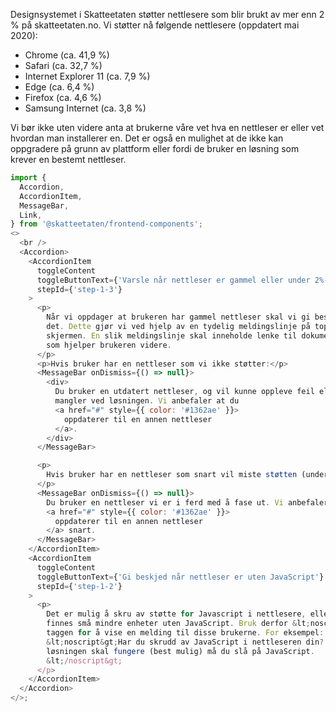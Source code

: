 Designsystemet i Skatteetaten støtter nettlesere som blir brukt av mer enn 2 % på skatteetaten.no. Vi støtter nå følgende nettlesere (oppdatert mai 2020):

- Chrome (ca. 41,9 %)
- Safari (ca. 32,7 %)
- Internet Explorer 11 (ca. 7,9 %)
- Edge (ca. 6,4 %)
- Firefox (ca. 4,6 %)
- Samsung Internet (ca. 3,8 %)

Vi bør ikke uten videre anta at brukerne våre vet hva en nettleser er eller vet hvordan man installerer en. Det er også en mulighet at de ikke kan oppgradere på grunn av plattform eller fordi de bruker en løsning som krever en bestemt nettleser.

```js noeditor
import {
  Accordion,
  AccordionItem,
  MessageBar,
  Link,
} from '@skatteetaten/frontend-components';
<>
  <br />
  <Accordion>
    <AccordionItem
      toggleContent
      toggleButtonText={'Varsle når nettleser er gammel eller under 2%-grensen'}
      stepId={'step-1-3'}
    >
      <p>
        Når vi oppdager at brukeren har gammel nettleser skal vi gi beskjed om
        det. Dette gjør vi ved hjelp av en tydelig meldingslinje på toppen av
        skjermen. En slik meldingslinje skal inneholde lenke til dokumentasjon
        som hjelper brukeren videre.
      </p>
      <p>Hvis bruker har en nettleser som vi ikke støtter:</p>
      <MessageBar onDismiss={() => null}>
        <div>
          Du bruker en utdatert nettleser, og vil kunne oppleve feil eller
          mangler ved løsningen. Vi anbefaler at du
          <a href="#" style={{ color: '#1362ae' }}>
            oppdaterer til en annen nettleser
          </a>.
        </div>
      </MessageBar>

      <p>
        Hvis bruker har en nettleser som snart vil miste støtten (under 3 %):
      </p>
      <MessageBar onDismiss={() => null}>
        Du bruker en nettleser vi er i ferd med å fase ut. Vi anbefaler at du
        <a href="#" style={{ color: '#1362ae' }}>
          oppdaterer til en annen nettleser
        </a> snart.
      </MessageBar>
    </AccordionItem>
    <AccordionItem
      toggleContent
      toggleButtonText={'Gi beskjed når nettleser er uten JavaScript'}
      stepId={'step-1-2'}
    >
      <p>
        Det er mulig å skru av støtte for Javascript i nettlesere, eller det kan
        finnes små mindre enheter uten JavaScript. Bruk derfor &lt;noscript&gt;
        taggen for å vise en melding til disse brukerne. For eksempel:
        &lt;noscript&gt;Har du skrudd av JavaScript i nettleseren din? For at
        løsningen skal fungere (best mulig) må du slå på JavaScript.
        &lt;/noscript&gt;
      </p>
    </AccordionItem>
  </Accordion>
</>;
```
